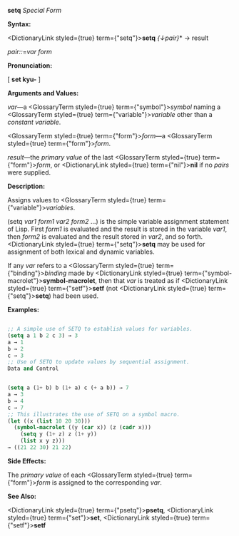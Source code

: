 **setq** *Special Form* 



**Syntax:** 



<DictionaryLink styled={true} term={"setq"}><b>setq</b></DictionaryLink> *\{↓pair\}*\* → result 



*pair::*=*var form* 



**Pronunciation:** 



[ **set kyu-** ] 



**Arguments and Values:** 



*var*—a <GlossaryTerm styled={true} term={"symbol"}><i>symbol</i></GlossaryTerm> naming a <GlossaryTerm styled={true} term={"variable"}><i>variable</i></GlossaryTerm> other than a *constant variable*. 



<GlossaryTerm styled={true} term={"form"}><i>form</i></GlossaryTerm>—a <GlossaryTerm styled={true} term={"form"}><i>form</i></GlossaryTerm>. 



*result*—the *primary value* of the last <GlossaryTerm styled={true} term={"form"}><i>form</i></GlossaryTerm>, or <DictionaryLink styled={true} term={"nil"}><b>nil</b></DictionaryLink> if no *pairs* were supplied. 



**Description:** 



Assigns values to <GlossaryTerm styled={true} term={"variable"}><i>variables</i></GlossaryTerm>. 



(setq *var1 form1 var2 form2* ...) is the simple variable assignment statement of Lisp. First *form1* is evaluated and the result is stored in the variable *var1*, then *form2* is evaluated and the result stored in *var2*, and so forth. <DictionaryLink styled={true} term={"setq"}><b>setq</b></DictionaryLink> may be used for assignment of both lexical and dynamic variables. 



If any *var* refers to a <GlossaryTerm styled={true} term={"binding"}><i>binding</i></GlossaryTerm> made by <DictionaryLink styled={true} term={"symbol-macrolet"}><b>symbol-macrolet</b></DictionaryLink>, then that *var* is treated as if <DictionaryLink styled={true} term={"setf"}><b>setf</b></DictionaryLink> (not <DictionaryLink styled={true} term={"setq"}><b>setq</b></DictionaryLink>) had been used. 



**Examples:**
```lisp

;; A simple use of SETQ to establish values for variables. 
(setq a 1 b 2 c 3) → 3 
a → 1 
b → 2 
c → 3 
;; Use of SETQ to update values by sequential assignment. 
Data and Control 


(setq a (1+ b) b (1+ a) c (+ a b)) → 7 
a → 3 
b → 4 
c → 7 
;; This illustrates the use of SETQ on a symbol macro. 
(let ((x (list 10 20 30))) 
  (symbol-macrolet ((y (car x)) (z (cadr x))) 
    (setq y (1+ z) z (1+ y)) 
    (list x y z))) 
→ ((21 22 30) 21 22) 

```
**Side Effects:** 



The *primary value* of each <GlossaryTerm styled={true} term={"form"}><i>form</i></GlossaryTerm> is assigned to the corresponding *var*. 



**See Also:** 



<DictionaryLink styled={true} term={"psetq"}><b>psetq</b></DictionaryLink>, <DictionaryLink styled={true} term={"set"}><b>set</b></DictionaryLink>, <DictionaryLink styled={true} term={"setf"}><b>setf</b></DictionaryLink> 



